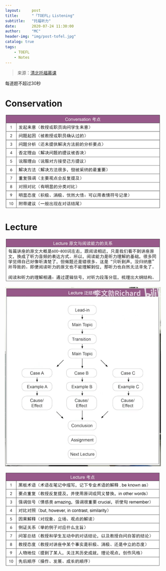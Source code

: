 ```yaml
---
layout:     post
title:      "「TOEFL」Listening"
subtitle:   "托福听力"
date:       2020-07-24 11:30:00
author:     "MC"
header-img: "img/post-tofel.jpg"
catalog: true
tags:
    - TOEFL
    - Notes
---
```




> 来源：[清北托福慕课](https://www.bilibili.com/video/BV1LW411v7Z6?p=2)



每道题不超过30秒

# Conservation

![img](/img/in-post/post-TOEFL/listening-1.png)



# Lecture

![img](/img/in-post/post-TOEFL/listening-2.png)

![img](/img/in-post/post-TOEFL/listening-3.png)

![img](/img/in-post/post-TOEFL/listening-4.png)

